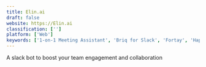 ```yaml
---
title: Elin.ai
draft: false 
website: https://Elin.ai
classification: ['']
platform: ['Web']
keywords: ['1-on-1 Meeting Assistant', 'Briq for Slack', 'Fortay', 'Happy Mood Score', 'HeySpace', 'Jayson', 'LucidChart', 'Moodbit', 'Moodnotes', 'Moodprint', 'RealtimeBoard', 'Rivers IM', 'Slack', 'Slack Manager', 'Sunsama', 'Tatsu', 'Trello', 'Walling', 'Whimsical', 'Wisembly Jam', 'draw.io']
---
```

A slack bot to boost your team engagement and collaboration